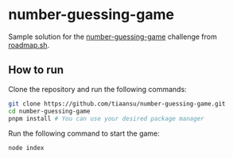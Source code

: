 # number-guessing-game

Sample solution for the [number-guessing-game](https://roadmap.sh/projects/number-guessing-game) challenge from [roadmap.sh](https://roadmap.sh/).

## How to run

Clone the repository and run the following commands:

```bash
git clone https://github.com/tiaansu/number-guessing-game.git
cd number-guessing-game
pnpm install # You can use your desired package manager
```

Run the following command to start the game:

```bash
node index
```
